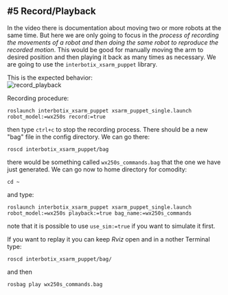 ## #5 Record/Playback

In the video there is documentation about moving two or more robots at the same time. But here we are only going to focus in the *process of recording the movements of a robot and then doing the same robot to reproduce the recorded motion*. This would be good for manually moving the arm to desired position and then playing it back as many times as necessary. We are going to use the `interbotix_xsarm_puppet` library.

This is the expected behavior:\
![record_playback](./record_playback)

Recording procedure:
```
roslaunch interbotix_xsarm_puppet xsarm_puppet_single.launch robot_model:=wx250s record:=true
```
then type `ctrl+c` to stop the recording process. There should be a new "bag" file in the  config directory. We can go there: 
```
roscd interbotix_xsarm_puppet/bag
```
there would be something called `wx250s_commands.bag` that the one we have just generated. We can go now to home directory for comodity:
```
cd ~
```
and type:
```
roslaunch interbotix_xsarm_puppet xsarm_puppet_single.launch robot_model:=wx250s playback:=true bag_name:=wx250s_commands
```
note that it is possible to use `use_sim:=true` if you want to simulate it first.

If you want to replay it you can keep *Rviz* open and in a nother Terminal type:
```
roscd interbotix_xsarm_puppet/bag/
```
and then
```
rosbag play wx250s_commands.bag
```